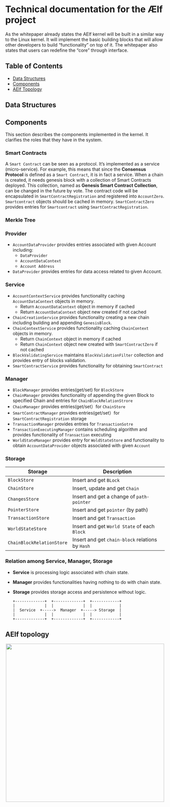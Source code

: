 # Technical documentation for the Ælf project

As the whitepaper already states the AElf kernel will be built in a similar way to the Linux kernel. It will implement the basic building blocks that will allow other developers to build “functionality” on top of it. The whitepaper also states that users can redefine the “core” through interface.

## Table of Contents

* [Data Structures](#1data-structures)
* [Components](#2components)
* [AElf Topology](#3aelf-topology)

## Data Structures

## Components


This section describes the components implemented in the kernel. It clarifies the roles that they have in the system.

### **Smart Contracts**

  A `Smart Contract` can be seen as a protocol. It’s implemented as a service (micro-service). 
  For example, this means that since the **Consensus Protocol** is defined as a `Smart Contract`, it is in fact a service. 
  When a chain is created, it needs genesis block with a collection of Smart Contracts deployed. This collection, named as
  **Genesis Smart Contract Collection**, can be changed in the future by vote. The contract code will be encapsulated in 
  `SmartContractRegistration` and registered into `AccountZero`. `Smartcontract` objects should be cached in memory. 
  `SmartContractZero` provides entries for `Smartcontract` using `SmartContractRegistration`.

### **Merkle Tree** 

### **Provider**
- `AccountDataProvider` provides entries associated with given Account including:
    - `DataProvider` 
    - `AccountDataContext`
    - `Account Address` 
- `DataProvider` provides entries for data access related to given Account.

### **Service**
- `AccountContextService` provides functionality caching `AccountDataContext` objects in memory. 
    - Return `AccountDataContext` object in memory if cached
    - Return `AccountDataContext` object new created if not cached
- `ChainCreationService` provides functionality creating a new chain including building and appending `GenesisBlock`.
- `ChainContextService` provides functionality caching `ChainContext` objects in memory. 
    - Return `ChainContext` object in memory if cached
    - Return `ChainContext` object new created with `SmartContractZero` if not cached
- `BlockValidatingService` maintains `BlockValidationFilter` collection and provides entry of blocks validation.
- `SmartContractService` provides functionality for obtaining `SmartContract`

### **Manager**
- `BlockManager` provides entries(get/set) for `BlockStore`
- `ChainManager` provides functionality of appending the given Block to specified Chain and entries for `ChainBlockRelationStrore`
- `ChainManager` provides entries(get/set）for `ChainStore`
- `SmartContractManager` provides entries(get/set）for `SmartContractRegistration` storage
- `TransactionManager` provides entries for `TransactionSotre`
- `TransactionExecutingManager` contains scheduling algorithm and provides functionality of `Transaction` executing
- `WorldStateManager` provides entry for `WoldStateStore` and functionality to obtain `AccountDataProvider` objects associated with given `Account`

### **Storage**
| Storage | Description |
| --- | --- |
| `BlockStore` | Insert and get `BLock` |
| `ChainStore` | Insert, update and get `Chain` |
| `ChangesStore` | Insert and get a change of `path-pointer` |
| `PointerStore` | Insert and get `pointer` (by path) |
| `TransactionStore` | Insert and get `Transaction` |
| `WorldStateStore` | Insert and get `World State` of each `Block` |
| `ChainBlockRelationStore` | Insert and get `chain-block` relations by `Hash` |

 

### **Relation among Service, Manager, Storage**
- **Service** is processing logic associated with chain state.
- **Manager** provides functionalities having nothing to do with chain state.
- **Storage** provides storage access and persistence without logic.


  ```
  +-------------+  +-------------+  +------------+     
  |             |  |             |  |            |     
  |  Service  +----->  Manager  +-----> Storage  |
  |             |  |             |  |            |
  +-------------+  +-------------+  +------------+
  ```



## AElf topology 

<p align="center">
  <img src="figures/aelf-cluster-diagram.png" width="500">
</p>

